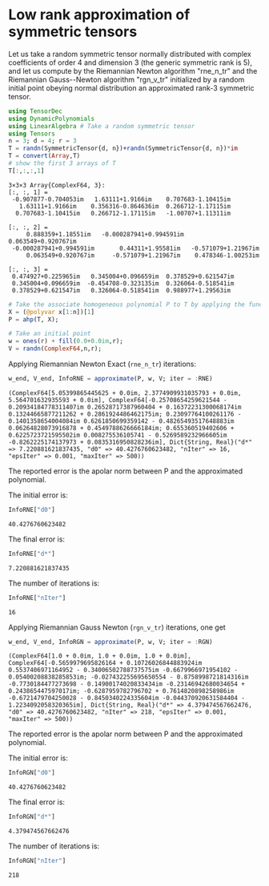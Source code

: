 
# Low rank approximation of symmetric tensors

Let us take a random symmetric tensor normally distributed with complex coefficients of order 4 and dimension 3 (the generic symmetric rank is 5), and let us compute by the Riemannian Newton algorithm "rne_n_tr" and the Riemannian Gauss--Newton algorithm "rgn_v_tr" initialized by a random initial point obeying normal distribution an approximated rank-3 symmetric tensor.   


```julia
using TensorDec
using DynamicPolynomials
using LinearAlgebra # Take a random symmetric tensor
using Tensors
n = 3; d = 4; r = 3
T = randn(SymmetricTensor{d, n})+randn(SymmetricTensor{d, n})*im
T = convert(Array,T)
# show the first 3 arrays of T
T[:,:,:,1]
```




    3×3×3 Array{ComplexF64, 3}:
    [:, :, 1] =
     -0.907877-0.704053im   1.63111+1.9166im    0.707683-1.10415im
       1.63111+1.9166im    0.356316-0.864636im  0.266712-1.17115im
      0.707683-1.10415im   0.266712-1.17115im   -1.00707+1.11311im
    
    [:, :, 2] =
         0.888359+1.18551im   -0.000287941+0.994591im   0.063549+0.920767im
     -0.000287941+0.994591im       0.44311+1.95581im   -0.571079+1.21967im
         0.063549+0.920767im     -0.571079+1.21967im    0.478346-1.00253im
    
    [:, :, 3] =
     0.474927+0.225965im   0.345004+0.096659im  0.378529+0.621547im
     0.345004+0.096659im  -0.454708-0.323135im  0.326064-0.518541im
     0.378529+0.621547im   0.326064-0.518541im  0.988977+1.29563im




```julia
# Take the associate homogeneous polynomial P to T by applying the function ahp (for associate homogeneous polynomial)
X = (@polyvar x[1:n])[1]
P = ahp(T, X);
```


```julia
# Take an initial point 
w = ones(r) + fill(0.0+0.0im,r);
V = randn(ComplexF64,n,r);
```

Applying Riemannian Newton Exact (`rne_n_tr`) iterations:


```julia
w_end, V_end, InfoRNE = approximate(P, w, V; iter = :RNE)
```




    (ComplexF64[5.05399865445625 + 0.0im, 2.3774909931035793 + 0.0im, 5.564701632935593 + 0.0im], ComplexF64[-0.25708654259621544 - 0.20934184778311407im 0.26528717387960404 + 0.16372231300068174im 0.13244665877211262 + 0.2861924486462175im; 0.23097764100261176 - 0.1401358654004084im 0.6261850699359142 - 0.48265493517648883im 0.06264828073916878 + 0.4549788626666184im; 0.655360519402606 + 0.6225723721595502im 0.008275536105741 - 0.5269589232966605im -0.8262225174137973 + 0.0835316950828236im], Dict{String, Real}("d*" => 7.220881621837435, "d0" => 40.4276760623482, "nIter" => 16, "epsIter" => 0.001, "maxIter" => 500))



The reported error is the apolar norm between P and the approximated polynomial. 

The initial error is:


```julia
InfoRNE["d0"]
```




    40.4276760623482



The final error is:


```julia
InfoRNE["d*"]
```




    7.220881621837435



The number of iterations is:


```julia
InfoRNE["nIter"]
```




    16



Applying Riemannian Gauss Newton (`rgn_v_tr`) iterations, one get


```julia
w_end, V_end, InfoRGN = approximate(P, w, V; iter = :RGN)
```




    (ComplexF64[1.0 + 0.0im, 1.0 + 0.0im, 1.0 + 0.0im], ComplexF64[-0.5659979695826164 + 0.10726026844883924im 0.5537406971164952 - 0.34006502788737575im -0.6679966971954102 - 0.05400208838285853im; -0.027432255695650554 - 0.8758998721814316im -0.7730184477273698 - 0.14900174020833434im -0.23146942680034654 + 0.243865447597017im; -0.6287959782796702 + 0.7614820898258986im -0.6721479704250028 - 0.8450340224335604im -0.044370920631584404 - 1.2234092058320365im], Dict{String, Real}("d*" => 4.379474567662476, "d0" => 40.4276760623482, "nIter" => 218, "epsIter" => 0.001, "maxIter" => 500))



The reported error is the apolar norm between P and the approximated polynomial.

The initial error is:


```julia
InfoRGN["d0"]
```




    40.4276760623482



The final error is:


```julia
InfoRGN["d*"]
```




    4.379474567662476



The number of iterations is:


```julia
InfoRGN["nIter"]
```




    218



